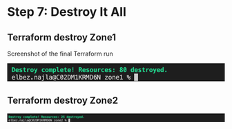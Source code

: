 # Step 7: Destroy It All

## Terraform destroy Zone1 

Screenshot of the final Terraform run 

![Terraform destroy](img/step7-1.png)


## Terraform destroy Zone2

![Terraform destroy](img/step7-2.png)